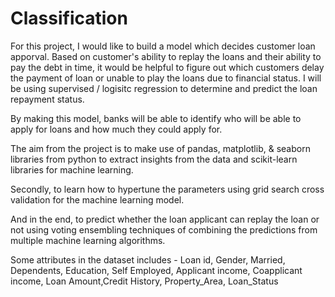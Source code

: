 # Classification

For this project, I would like to build a model which decides customer loan apporval. Based on customer's ability to replay the loans and their ability to pay the debt in time, it would be helpful to figure out which customers delay the payment of loan or unable to play the loans due to financial status. I will be using supervised / logisitc regression to determine and predict the loan repayment status. 

By making this model, banks will be able to identify who will be able to apply for loans and how much they could apply for. 

The aim from the project is to make use of pandas, matplotlib, & seaborn libraries from python to extract insights from the data and scikit-learn libraries for machine learning.

Secondly, to learn how to hypertune the parameters using grid search cross validation for the machine learning model.

And in the end, to predict whether the loan applicant can replay the loan or not using voting ensembling techniques of combining the predictions from multiple machine learning algorithms.

Some attributes in the dataset includes - Loan id, Gender, Married, Dependents, Education, Self Employed, Applicant income, Coapplicant income, Loan Amount,Credit History, Property_Area, Loan_Status
